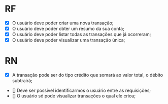 # RF

- [x] O usuário deve poder criar uma nova transação;
- [x] O usuário deve poder obter um resumo da sua conta;
- [x] O usuário deve poder listar todas as transações que já ocorreram;
- [x] O usuário deve poder visualizar uma transação única;

# RN

- [x] A transação pode ser do tipo crédito que somará ao valor total, o débito subtrairá;
- [] Deve ser possível identificarmos o usuário entre as requisições;
- [] O usuário só pode visualizar transações o qual ele criou;
